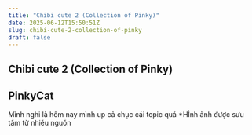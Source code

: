 ```yaml
---
title: "Chibi cute 2 (Collection of Pinky)"
date: 2025-06-12T15:50:51Z
slug: chibi-cute-2-collection-of-pinky
draft: false
---
```


## Chibi cute 2 (Collection of Pinky)

## PinkyCat

Mình nghi là hôm nay mình up cả chục cái topic quá 
*HÌnh ảnh được sưu tầm từ nhiều nguồn​ ​ 

	
	
​

	
	
​

	
	
​

	
	
​

	
	
​

	
	
​

	
	
​

	
	
​

	
	
​


	
	
​

	
	
​

	
	
​

	
	
​

	
	
​

	
	
​

	
	
​

	
	
​

	
	
​

	
	
​


	
	
​

	
	
​

	
	
​

	
	
​

	
	
​

	
	
​

	
	
​

	
	
​

	
	
​

	
	
​


	
	
​

	
	
​

	
	
​


	
	
​

	
	
​

	
	
​

	
	
​

	
	
​

	
	
​

	
	
​

	
	
​

	
	
​

	
	
​